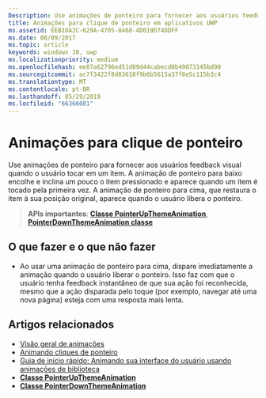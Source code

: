 ```yaml
---
Description: Use animações de ponteiro para fornecer aos usuários feedback visual quando o usuário tocar em um item.
title: Animações para clique de ponteiro em aplicativos UWP
ms.assetid: EEB10A2C-629A-4705-8468-4D019D74DDFF
ms.date: 08/09/2017
ms.topic: article
keywords: windows 10, uwp
ms.localizationpriority: medium
ms.openlocfilehash: ee87a62796ed51d09d44cabecd0b49873145bd90
ms.sourcegitcommit: ac7f3422f8d83618f9b6b5615a37f8e5c115b3c4
ms.translationtype: MT
ms.contentlocale: pt-BR
ms.lasthandoff: 05/29/2019
ms.locfileid: "66366081"
---
```

# <a name="pointer-click-animations"></a>Animações para clique de ponteiro



Use animações de ponteiro para fornecer aos usuários feedback visual quando o usuário tocar em um item. A animação de ponteiro para baixo encolhe e inclina um pouco o item pressionado e aparece quando um item é tocado pela primeira vez. A animação de ponteiro para cima, que restaura o item à sua posição original, aparece quando o usuário libera o ponteiro.


> **APIs importantes**: [**Classe PointerUpThemeAnimation**](https://docs.microsoft.com/uwp/api/Windows.UI.Xaml.Media.Animation.PointerUpThemeAnimation), [ **PointerDownThemeAnimation classe**](https://docs.microsoft.com/uwp/api/Windows.UI.Xaml.Media.Animation.PointerDownThemeAnimation)


## <a name="dos-and-donts"></a>O que fazer e o que não fazer

-   Ao usar uma animação de ponteiro para cima, dispare imediatamente a animação quando o usuário liberar o ponteiro. Isso faz com que o usuário tenha feedback instantâneo de que sua ação foi reconhecida, mesmo que a ação disparada pelo toque (por exemplo, navegar até uma nova página) esteja com uma resposta mais lenta.

## <a name="related-articles"></a>Artigos relacionados

* [Visão geral de animações](https://docs.microsoft.com/windows/uwp/graphics/animations-overview)
* [Animando cliques de ponteiro](https://docs.microsoft.com/previous-versions/windows/apps/jj649432(v=win.10))
* [Guia de início rápido: Animando sua interface do usuário usando animações de biblioteca](https://docs.microsoft.com/previous-versions/windows/apps/hh452703(v=win.10))
* [**Classe PointerUpThemeAnimation**](https://docs.microsoft.com/uwp/api/Windows.UI.Xaml.Media.Animation.PointerUpThemeAnimation)
* [**Classe PointerDownThemeAnimation**](https://docs.microsoft.com/uwp/api/Windows.UI.Xaml.Media.Animation.PointerDownThemeAnimation)

 

 




